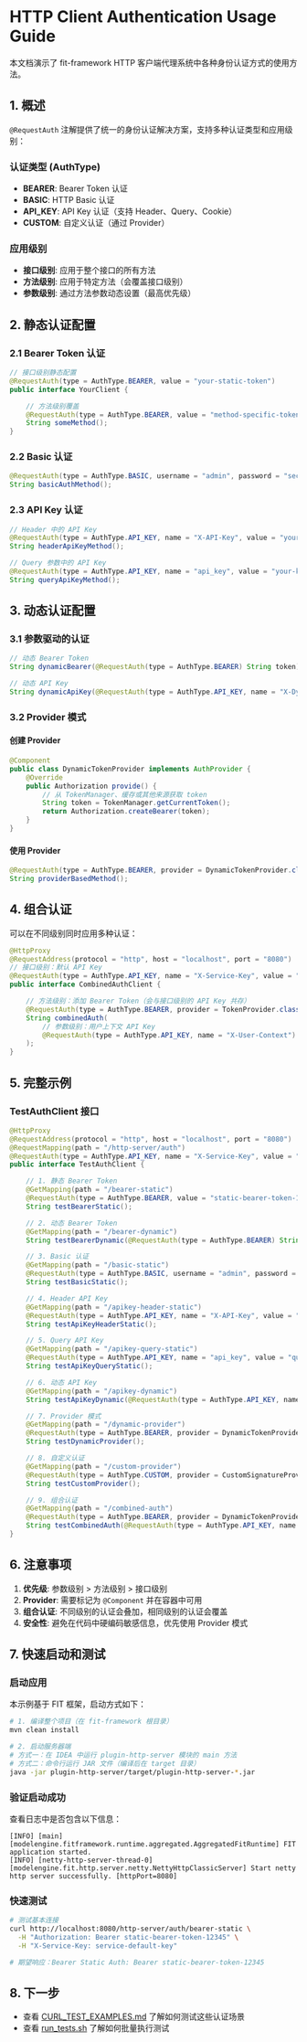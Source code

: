 # HTTP Client Authentication Usage Guide

本文档演示了 fit-framework HTTP 客户端代理系统中各种身份认证方式的使用方法。

## 1. 概述

`@RequestAuth` 注解提供了统一的身份认证解决方案，支持多种认证类型和应用级别：

### 认证类型 (AuthType)
- **BEARER**: Bearer Token 认证
- **BASIC**: HTTP Basic 认证
- **API_KEY**: API Key 认证（支持 Header、Query、Cookie）
- **CUSTOM**: 自定义认证（通过 Provider）

### 应用级别
- **接口级别**: 应用于整个接口的所有方法
- **方法级别**: 应用于特定方法（会覆盖接口级别）
- **参数级别**: 通过方法参数动态设置（最高优先级）

## 2. 静态认证配置

### 2.1 Bearer Token 认证

```java
// 接口级别静态配置
@RequestAuth(type = AuthType.BEARER, value = "your-static-token")
public interface YourClient {

    // 方法级别覆盖
    @RequestAuth(type = AuthType.BEARER, value = "method-specific-token")
    String someMethod();
}
```

### 2.2 Basic 认证

```java
@RequestAuth(type = AuthType.BASIC, username = "admin", password = "secret")
String basicAuthMethod();
```

### 2.3 API Key 认证

```java
// Header 中的 API Key
@RequestAuth(type = AuthType.API_KEY, name = "X-API-Key", value = "your-api-key")
String headerApiKeyMethod();

// Query 参数中的 API Key
@RequestAuth(type = AuthType.API_KEY, name = "api_key", value = "your-key", location = Source.QUERY)
String queryApiKeyMethod();
```

## 3. 动态认证配置

### 3.1 参数驱动的认证

```java
// 动态 Bearer Token
String dynamicBearer(@RequestAuth(type = AuthType.BEARER) String token);

// 动态 API Key
String dynamicApiKey(@RequestAuth(type = AuthType.API_KEY, name = "X-Dynamic-Key") String apiKey);
```

### 3.2 Provider 模式

#### 创建 Provider

```java
@Component
public class DynamicTokenProvider implements AuthProvider {
    @Override
    public Authorization provide() {
        // 从 TokenManager、缓存或其他来源获取 token
        String token = TokenManager.getCurrentToken();
        return Authorization.createBearer(token);
    }
}
```

#### 使用 Provider

```java
@RequestAuth(type = AuthType.BEARER, provider = DynamicTokenProvider.class)
String providerBasedMethod();
```

## 4. 组合认证

可以在不同级别同时应用多种认证：

```java
@HttpProxy
@RequestAddress(protocol = "http", host = "localhost", port = "8080")
// 接口级别：默认 API Key
@RequestAuth(type = AuthType.API_KEY, name = "X-Service-Key", value = "service-key")
public interface CombinedAuthClient {

    // 方法级别：添加 Bearer Token（会与接口级别的 API Key 共存）
    @RequestAuth(type = AuthType.BEARER, provider = TokenProvider.class)
    String combinedAuth(
        // 参数级别：用户上下文 API Key
        @RequestAuth(type = AuthType.API_KEY, name = "X-User-Context") String userToken
    );
}
```

## 5. 完整示例

### TestAuthClient 接口

```java
@HttpProxy
@RequestAddress(protocol = "http", host = "localhost", port = "8080")
@RequestMapping(path = "/http-server/auth")
@RequestAuth(type = AuthType.API_KEY, name = "X-Service-Key", value = "service-default-key")
public interface TestAuthClient {

    // 1. 静态 Bearer Token
    @GetMapping(path = "/bearer-static")
    @RequestAuth(type = AuthType.BEARER, value = "static-bearer-token-12345")
    String testBearerStatic();

    // 2. 动态 Bearer Token
    @GetMapping(path = "/bearer-dynamic")
    String testBearerDynamic(@RequestAuth(type = AuthType.BEARER) String token);

    // 3. Basic 认证
    @GetMapping(path = "/basic-static")
    @RequestAuth(type = AuthType.BASIC, username = "admin", password = "secret123")
    String testBasicStatic();

    // 4. Header API Key
    @GetMapping(path = "/apikey-header-static")
    @RequestAuth(type = AuthType.API_KEY, name = "X-API-Key", value = "static-api-key-67890")
    String testApiKeyHeaderStatic();

    // 5. Query API Key
    @GetMapping(path = "/apikey-query-static")
    @RequestAuth(type = AuthType.API_KEY, name = "api_key", value = "query-api-key-111", location = Source.QUERY)
    String testApiKeyQueryStatic();

    // 6. 动态 API Key
    @GetMapping(path = "/apikey-dynamic")
    String testApiKeyDynamic(@RequestAuth(type = AuthType.API_KEY, name = "X-Dynamic-Key") String apiKey);

    // 7. Provider 模式
    @GetMapping(path = "/dynamic-provider")
    @RequestAuth(type = AuthType.BEARER, provider = DynamicTokenProvider.class)
    String testDynamicProvider();

    // 8. 自定义认证
    @GetMapping(path = "/custom-provider")
    @RequestAuth(type = AuthType.CUSTOM, provider = CustomSignatureProvider.class)
    String testCustomProvider();

    // 9. 组合认证
    @GetMapping(path = "/combined-auth")
    @RequestAuth(type = AuthType.BEARER, provider = DynamicTokenProvider.class)
    String testCombinedAuth(@RequestAuth(type = AuthType.API_KEY, name = "X-User-Context") String userToken);
}
```

## 6. 注意事项

1. **优先级**: 参数级别 > 方法级别 > 接口级别
2. **Provider**: 需要标记为 `@Component` 并在容器中可用
3. **组合认证**: 不同级别的认证会叠加，相同级别的认证会覆盖
4. **安全性**: 避免在代码中硬编码敏感信息，优先使用 Provider 模式

## 7. 快速启动和测试

### 启动应用

本示例基于 FIT 框架，启动方式如下：

```bash
# 1. 编译整个项目（在 fit-framework 根目录）
mvn clean install

# 2. 启动服务器端
# 方式一：在 IDEA 中运行 plugin-http-server 模块的 main 方法
# 方式二：命令行运行 JAR 文件（编译后在 target 目录）
java -jar plugin-http-server/target/plugin-http-server-*.jar
```

### 验证启动成功

查看日志中是否包含以下信息：

```
[INFO] [main] [modelengine.fitframework.runtime.aggregated.AggregatedFitRuntime] FIT application started.
[INFO] [netty-http-server-thread-0] [modelengine.fit.http.server.netty.NettyHttpClassicServer] Start netty http server successfully. [httpPort=8080]
```

### 快速测试

```bash
# 测试基本连接
curl http://localhost:8080/http-server/auth/bearer-static \
  -H "Authorization: Bearer static-bearer-token-12345" \
  -H "X-Service-Key: service-default-key"

# 期望响应：Bearer Static Auth: Bearer static-bearer-token-12345
```

## 8. 下一步

- 查看 [CURL_TEST_EXAMPLES.md](./CURL_TEST_EXAMPLES.md) 了解如何测试这些认证场景
- 查看 [run_tests.sh](./run_tests.sh) 了解如何批量执行测试